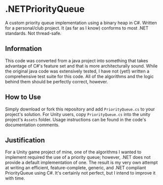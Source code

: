 # .NETPriorityQueue
 A custom priority queue implementation using a binary heap in C#. Written for a personal/club project. It (as far as I know) conforms to most .NET standards. Not thread-safe.

## Information
This code was converted from a java project into something that takes advantage of C#'s feature set and that is more architecturally sound. 
While the original java code was extensively tested, I have not (yet!) written a comprehensive test suite for this code. All of the algorithms and the logic behind them should be perfectly correct, however.  

## How to Use
Simply download or fork this repository and add `PriorityQueue.cs` to your project's solution. For Unity users, copy `PriorityQueue.cs` into the unity project's `Assets` folder. Usage instructions can be found in the code's documentation comments.

## Justification
For a Unity game project of mine, one of the algorithms I wanted to implement required the use of a priority queue; however, .NET does not provide a default implementation of one. The result is my very own attempt at writing an efficient, feature-complete, generic, and .NET compliant PriorityQueue<T> using C#. It's certainly not perfect, but I intend to improve it with time.
